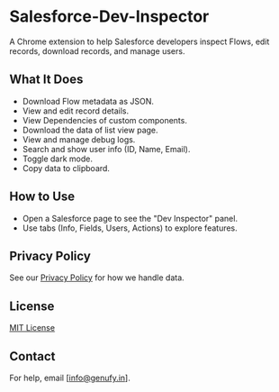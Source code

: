 # Salesforce-Dev-Inspector

A Chrome extension to help Salesforce developers inspect Flows, edit records, download records, and manage users.

## What It Does
 - Download Flow metadata as JSON.
 - View and edit record details.
 - View Dependencies of custom components.
 - Download the data of list view page.
 - View and manage debug logs.
 - Search and show user info (ID, Name, Email).
 - Toggle dark mode.
 - Copy data to clipboard.

## How to Use
- Open a Salesforce page to see the "Dev Inspector" panel.
- Use tabs (Info, Fields, Users, Actions) to explore features.

## Privacy Policy
See our [Privacy Policy](https://Genufy-TechWorks.github.io/Salesforce-Dev-Inspector/PrivacyPolicy.html) for how we handle data.

## License
[MIT License](LICENSE)

## Contact
For help, email [info@genufy.in].
